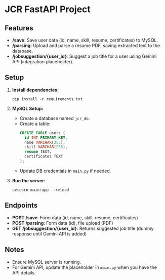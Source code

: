 # JCR FastAPI Project

## Features

- **/save**: Save user data (id, name, skill, resume, certificates) to MySQL.
- **/parsing**: Upload and parse a resume PDF, saving extracted text to the database.
- **/jobsuggestion/{user_id}**: Suggest a job title for a user using Gemini API (integration placeholder).

## Setup

1. **Install dependencies:**
   ```
   pip install -r requirements.txt
   ```
2. **MySQL Setup:**

   - Create a database named `jcr_db`.
   - Create a table:
     ```sql
     CREATE TABLE users (
       id INT PRIMARY KEY,
       name VARCHAR(255),
       skill VARCHAR(255),
       resume TEXT,
       certificates TEXT
     );
     ```
   - Update DB credentials in `main.py` if needed.

3. **Run the server:**
   ```
   uvicorn main:app --reload
   ```

## Endpoints

- **POST /save**: Form data (id, name, skill, resume, certificates)
- **POST /parsing**: Form data (id), file upload (PDF)
- **GET /jobsuggestion/{user_id}**: Returns suggested job title (dummy response until Gemini API is added)

## Notes

- Ensure MySQL server is running.
- For Gemini API, update the placeholder in `main.py` when you have the API details.
